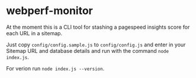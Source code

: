 webperf-monitor
=====================

At the moment this is a CLI tool for stashing a pagespeed insights score for each URL in a sitemap.

Just copy `config/config.sample.js` to `config/config.js` and enter in your Sitemap URL and database details and run with the command `node index.js`.

For verion run `node index.js --version`.